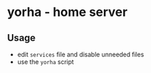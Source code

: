 # yorha - home server

##  Usage

- edit `services` file and disable unneeded files
- use the `yorha` script
